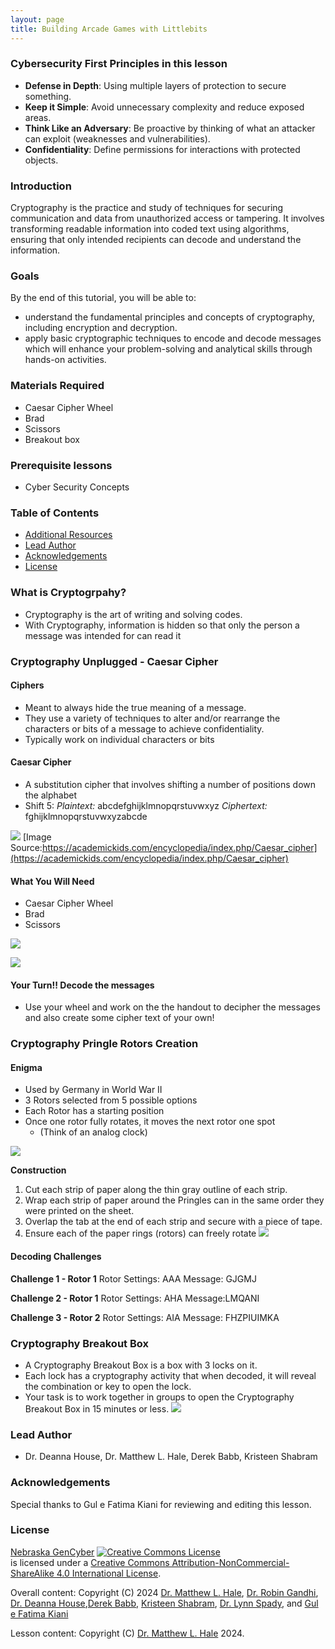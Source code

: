 ```yaml
---
layout: page
title: Building Arcade Games with Littlebits
---
```


### Cybersecurity First Principles in this lesson

* __Defense in Depth__: Using multiple layers of protection to secure something.
* __Keep it Simple__: Avoid unnecessary complexity and reduce exposed areas.
* __Think Like an Adversary__: Be proactive by thinking of what an attacker can exploit (weaknesses and vulnerabilities).
* __Confidentiality__: Define permissions for interactions with protected objects.

### Introduction
Cryptography is the practice and study of techniques for securing communication and data from unauthorized access or tampering. It involves transforming readable information into coded text using algorithms, ensuring that only intended recipients can decode and understand the information.

### Goals

By the end of this tutorial, you will be able to:
* understand the fundamental principles and concepts of cryptography, including encryption and decryption.
* apply basic cryptographic techniques to encode and decode messages which will enhance your problem-solving and analytical skills through hands-on activities.


### Materials Required

- Caesar Cipher Wheel
- Brad
- Scissors
- Breakout box

### Prerequisite lessons
- Cyber Security Concepts

### Table of Contents


- [Additional Resources](#additional-resources)
- [Lead Author](#lead-author)
- [Acknowledgements](#acknowledgements)
- [License](#license)

### What is Cryptogrpahy?
- Cryptography is the art of writing and solving codes.
- With Cryptography, information is hidden so that only the person a message was intended for can read it


### Cryptography Unplugged - Caesar Cipher
#### Ciphers
- Meant to always hide the true meaning of a message. 
- They use a variety of techniques to alter and/or rearrange the characters or bits of a message to achieve confidentiality.
- Typically work on individual characters or bits

#### Caesar Cipher

- A substitution cipher that involves shifting a number of positions down the alphabet
-  Shift 5:
  _Plaintext:_ abcdefghijklmnopqrstuvwxyz
  _Ciphertext:_ fghijklmnopqrstuvwxyzabcde

![](c1.png)
[Image Source:https://academickids.com/encyclopedia/index.php/Caesar_cipher](https://academickids.com/encyclopedia/index.php/Caesar_cipher)

#### What You Will Need
- Caesar Cipher Wheel
- Brad
- Scissors

![](c2.png)

![](c3.png)

#### Your Turn!! Decode the messages
- Use your wheel and work on the the handout to decipher the messages and also create some cipher text of your own!


### Cryptography Pringle Rotors Creation

#### Enigma
- Used by Germany in World War II
- 3 Rotors selected from 5 possible options
- Each Rotor has a starting position
- Once one rotor fully rotates, it moves the next rotor one spot 
  -  (Think of an analog clock)

![](c4.png)

**Construction**
1. Cut each strip of paper along the thin gray outline of each strip. 
2. Wrap each strip of paper around the Pringles can in the same order they were printed on the sheet. 
3. Overlap the tab at the end of each strip and secure with a piece of tape. 
4. Ensure each of the paper rings (rotors) can freely rotate
![](c5.png)

#### Decoding Challenges
**Challenge 1 - Rotor 1**
Rotor Settings: AAA
Message: GJGMJ

**Challenge 2 - Rotor 1**
Rotor Settings: AHA
Message:LMQANI

**Challenge 3 - Rotor 2**
Rotor Settings: AIA
Message: FHZPIUIMKA


### Cryptography Breakout Box
- A Cryptography Breakout Box is a box with 3 locks on it.
- Each lock has a cryptography activity that when decoded, it will reveal the combination or key to open the lock.
- Your task is to work together in groups to open the Cryptography Breakout Box in 15 minutes or less.
![](c6.png)




### Lead Author

- Dr. Deanna House, Dr. Matthew L. Hale, Derek Babb, Kristeen Shabram


### Acknowledgements

Special thanks to Gul e Fatima Kiani for reviewing and editing this lesson.

### License
[Nebraska GenCyber](https://www.nebraskagencyber.com) <a rel="license" href="http://creativecommons.org/licenses/by-nc-sa/4.0/"><img alt="Creative Commons License" style="border-width:0" src="https://i.creativecommons.org/l/by-nc-sa/4.0/88x31.png" /></a><br /> is licensed under a <a rel="license" href="http://creativecommons.org/licenses/by-nc-sa/4.0/">Creative Commons Attribution-NonCommercial-ShareAlike 4.0 International License</a>.

Overall content: Copyright (C) 2024  [Dr. Matthew L. Hale](http://faculty.ist.unomaha.edu/mhale/), [Dr. Robin Gandhi](http://faculty.ist.unomaha.edu/rgandhi/), [Dr. Deanna House](#),[Derek Babb](https://derekbabb.com/), [Kristeen Shabram](#), [Dr. Lynn Spady](#), and [Gul e Fatima Kiani](#)

Lesson content: Copyright (C) [Dr. Matthew L. Hale](http://faculty.ist.unomaha.edu/mhale/) 2024.  
